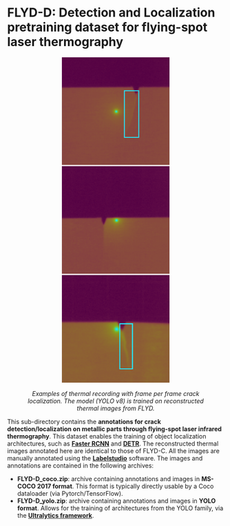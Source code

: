 # FLYD-D: Detection and Localization pretraining dataset for flying-spot laser thermography
<!-- Align images to the center -->
<figure>
<p align="center">
  <img src=".\realtime_FLYD2.gif" alt="Alt Text 1" width="250" height="250">
  <img src=".\realtime_FLYD3.gif" alt="Alt Text 2" width="250" height="250">
  <img src=".\realtime_FLYD4.gif" alt="Alt Text 2" width="250" height="250">
</p>
<figcaption style="text-align: center; font-style: italic;"> <p> <i> Examples of thermal recording with frame per frame crack localization. The model (YOLO v8) is trained on reconstructed thermal images from FLYD. </i> </p> </figcaption>
</figure>

This sub-directory contains the **annotations for crack detection/localization on metallic parts through flying-spot laser infrared thermography**. This dataset enables the training of object localization architectures, such as [**Faster RCNN**](https://arxiv.org/abs/1506.01497) and [**DETR**](https://www.ecva.net/papers/eccv_2020/papers_ECCV/papers/123460205.pdf). The reconstructed thermal images annotated here are identical to those of FLYD-C. All the images are manually annotated using the [**Labelstudio**](https://labelstud.io/) software. 
The images and annotations are contained in the following archives:
- **FLYD-D_coco.zip**: archive containing annotations and images in **MS-COCO 2017 format**. This format is typically directly usable by a Coco dataloader (via Pytorch/TensorFlow).
- **FLYD-D_yolo.zip**: archive containing annotations and images in **YOLO format**. Allows for the training of architectures from the YOLO family, via the [**Ultralytics framework**](https://docs.ultralytics.com/models/).
